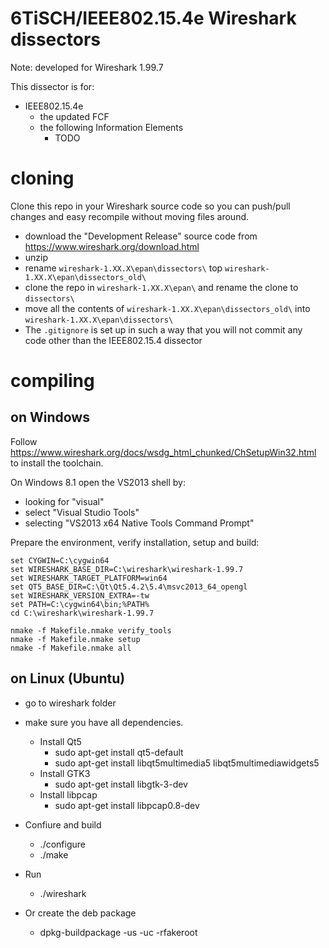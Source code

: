 # 6TiSCH/IEEE802.15.4e Wireshark dissectors

Note: developed for Wireshark 1.99.7

This dissector is for:

* IEEE802.15.4e
    * the updated FCF
    * the following Information Elements
        * TODO

# cloning

Clone this repo in your Wireshark source code so you can push/pull changes and easy recompile without moving files around.

* download the "Development Release" source code from https://www.wireshark.org/download.html
* unzip
* rename `wireshark-1.XX.X\epan\dissectors\` top `wireshark-1.XX.X\epan\dissectors_old\`
* clone the repo in `wireshark-1.XX.X\epan\` and rename the clone to `dissectors\`
* move all the contents of `wireshark-1.XX.X\epan\dissectors_old\` into `wireshark-1.XX.X\epan\dissectors\`
* The `.gitignore` is set up in such a way that you will not commit any code other than the IEEE802.15.4 dissector

# compiling

## on Windows

Follow https://www.wireshark.org/docs/wsdg_html_chunked/ChSetupWin32.html to install the toolchain.

On Windows 8.1 open the VS2013 shell by:
* looking for "visual"
* select "Visual Studio Tools"
* selecting "VS2013 x64 Native Tools Command Prompt"

Prepare the environment, verify installation, setup and build:

```
set CYGWIN=C:\cygwin64
set WIRESHARK_BASE_DIR=C:\wireshark\wireshark-1.99.7
set WIRESHARK_TARGET_PLATFORM=win64
set QT5_BASE_DIR=C:\Qt\Qt5.4.2\5.4\msvc2013_64_opengl
set WIRESHARK_VERSION_EXTRA=-tw
set PATH=C:\cygwin64\bin;%PATH%
cd C:\wireshark\wireshark-1.99.7

nmake -f Makefile.nmake verify_tools
nmake -f Makefile.nmake setup
nmake -f Makefile.nmake all

```

## on Linux (Ubuntu)

* go to wireshark folder
* make sure you have all dependencies.

   * Install Qt5  
      * sudo apt-get install qt5-default
      * sudo apt-get install libqt5multimedia5 libqt5multimediawidgets5
   * Install GTK3
      * sudo apt-get install libgtk-3-dev
   * Install libpcap
      * sudo apt-get install libpcap0.8-dev 
* Confiure and build
   * ./configure
   * ./make
* Run 
   * ./wireshark
* Or create the deb package
   * dpkg-buildpackage -us -uc -rfakeroot
